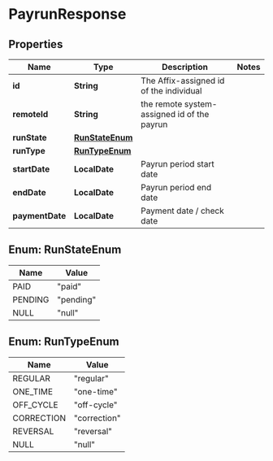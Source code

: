 

# PayrunResponse


## Properties

Name | Type | Description | Notes
------------ | ------------- | ------------- | -------------
**id** | **String** | The Affix-assigned id of the individual | 
**remoteId** | **String** | the remote system-assigned id of the payrun | 
**runState** | [**RunStateEnum**](#RunStateEnum) |  | 
**runType** | [**RunTypeEnum**](#RunTypeEnum) |  | 
**startDate** | **LocalDate** | Payrun period start date | 
**endDate** | **LocalDate** | Payrun period end date | 
**paymentDate** | **LocalDate** | Payment date / check date | 



## Enum: RunStateEnum

Name | Value
---- | -----
PAID | &quot;paid&quot;
PENDING | &quot;pending&quot;
NULL | &quot;null&quot;



## Enum: RunTypeEnum

Name | Value
---- | -----
REGULAR | &quot;regular&quot;
ONE_TIME | &quot;one-time&quot;
OFF_CYCLE | &quot;off-cycle&quot;
CORRECTION | &quot;correction&quot;
REVERSAL | &quot;reversal&quot;
NULL | &quot;null&quot;



